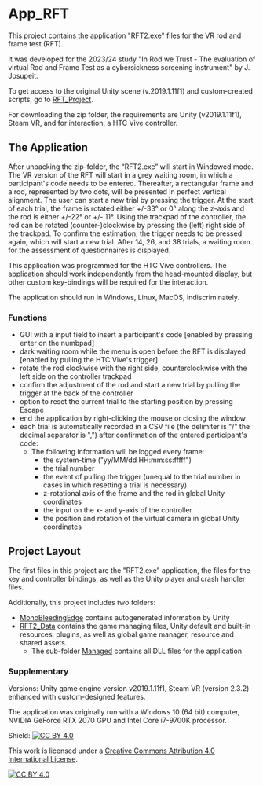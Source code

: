 # App_RFT
This project contains the application "RFT2.exe" files for the VR rod and frame test (RFT).  

It was developed for the 2023/24 study "In Rod we Trust - The evaluation of virtual Rod and Frame Test as a cybersickness screening instrument" by J. Josupeit. 

To get access to the original Unity scene (v.2019.1.11f1) and custom-created scripts, go to [RFT_Project](https://github.com/JudiJ/RFT_Project).

For downloading the zip folder, the requirements are Unity (v2019.1.11f1), Steam VR, and for interaction, a HTC Vive controller. 

## The Application
After unpacking the zip-folder, the “RFT2.exe” will start in Windowed mode. The VR version of the RFT will start in a grey waiting room, in which a participant's code needs to be entered. Thereafter, a rectangular frame and a rod, represented by two dots, will be presented in perfect vertical alignment. The user can start a new trial by pressing the trigger. At the start of each trial, the frame is rotated either +/-33° or 0° along the z-axis and the rod is either +/-22° or +/- 11°. Using the trackpad of the controller, the rod can be rotated (counter-)clockwise by pressing the (left) right side of the trackpad. To confirm the estimation, the trigger needs to be pressed again, which will start a new trial. After 14, 26, and 38 trials, a waiting room for the assessment of questionnaires is displayed. 

This application was programmed for the HTC Vive controllers. The application should work independently from the head-mounted display, but other custom key-bindings will be required for the interaction. 

The application should run in Windows, Linux, MacOS, indiscriminately. 

### Functions
- GUI with a input field to insert a participant's code [enabled by pressing enter on the numbpad]
- dark waiting room while the menu is open before the RFT is displayed [enabled by pulling the HTC Vive's trigger]
- rotate the rod clockwise with the right side, counterclockwise with the left side on the controller trackpad 
- confirm the adjustment of the rod and start a new trial by pulling the trigger at the back of the controller
- option to reset the current trial to the starting position by pressing Escape
- end the application by right-clicking the mouse or closing the window
- each trial is automatically recorded in a CSV file (the delimiter is "/" the decimal separator is ",") after confirmation of the entered participant's code:
    - The following information will be logged every frame:
        - the system-time ("yy/MM/dd HH:mm:ss:fffff")
        - the trial number
        - the event of pulling the trigger (unequal to the trial number in cases in which resetting a trial is necessary)
        - z-rotational axis of the frame and the rod in global Unity coordinates
        - the input on the x- and y-axis of the controller
        - the position and rotation of the virtual camera in global Unity coordinates

## Project Layout
The first files in this project are the "RFT2.exe" application, the files for the key and controller bindings, as well as the Unity player and crash handler files. 

Additionally, this project includes two folders:

- [MonoBleedingEdge](https://github.com/JudiJ/Application_RFT/tree/main/MonoBleedingEdge) contains autogenerated information by Unity
- [RFT2_Data](https://github.com/JudiJ/Application_RFT/tree/main/RFT_Data) contains the game managing files, Unity default and built-in resources, plugins, as well as global game manager, resource and shared assets.
    - The sub-folder [Managed](https://github.com/JudiJ/Application_RFT/tree/main/RFT_Data/Managed) contains all DLL files for the application

### Supplementary
Versions: Unity game engine version v2019.1.11f1, Steam VR (version 2.3.2) enhanced with custom-designed features. 

The application was originally run with a Windows 10 (64 bit) computer, NVIDIA GeForce RTX 2070 GPU and Intel Core i7-9700K processor.

Shield: [![CC BY 4.0][cc-by-shield]][cc-by]

This work is licensed under a
[Creative Commons Attribution 4.0 International License][cc-by].

[![CC BY 4.0][cc-by-image]][cc-by]

[cc-by]: http://creativecommons.org/licenses/by/4.0/
[cc-by-image]: https://i.creativecommons.org/l/by/4.0/88x31.png
[cc-by-shield]: https://img.shields.io/badge/License-CC%20BY%204.0-lightgrey.svg
